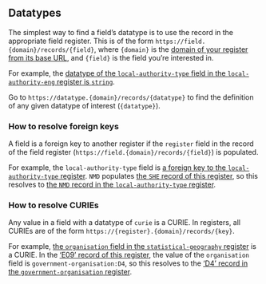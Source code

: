 ## Datatypes

The simplest way to find a field’s datatype is to use the record in the appropriate field register. This is of the form `https://field.{domain}/records/{field}`, where `{domain}` is the [domain of your register from its base URL](#find-the-base-url-for-register-s
), and `{field}` is the field you’re interested in. 

For example, the [datatype of the `local-authority-type` field in the `local-authority-eng` register is `string`](https://field.register.gov.uk/records/local-authority-type.json). 

Go to `https://datatype.{domain}/records/{datatype}` to find the definition of any given datatype of interest (`{datatype}`). 

### How to resolve foreign keys

A field is a foreign key to another register if the `register` field in the record of the field register (`https://field.{domain}/records/{field}`) is populated. 

For example, the `local-authority-type` field is [a foreign key to the `local-authority-type` register](https://field.register.gov.uk/records/local-authority-type.json). `NMD` populates [the `SHE` record of this register](https://local-authority-eng.register.gov.uk/records/SHE.json), so this resolves to [the `NMD` record in the `local-authority-type` register](https://local-authority-type.register.gov.uk/records/NMD.json).  

### How to resolve CURIEs

Any value in a field with a datatype of `curie` is a CURIE. In registers, all CURIEs are of the form `https://{register}.{domain}/records/{key}`. 

For example, [the `organisation` field in the `statistical-geography` register](https://field.register.gov.uk/records/organisation.json) is a CURIE. In the [‘E09’ record of this register](https://statistical-geography.register.gov.uk/records/E09.json), the value of the `organisation` field is `government-organisation:D4`, so this resolves to the [‘D4’ record in the `government-organisation` register](https://government-organisation.register.gov.uk/records/D4). 







